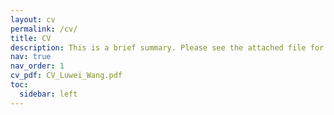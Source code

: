 ```yaml
---
layout: cv
permalink: /cv/
title: CV
description: This is a brief summary. Please see the attached file for details.
nav: true
nav_order: 1
cv_pdf: CV_Luwei_Wang.pdf
toc:
  sidebar: left
---
```

